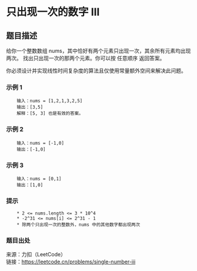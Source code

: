 # 只出现一次的数字 III

## 题目描述

给你一个整数数组 nums，其中恰好有两个元素只出现一次，其余所有元素均出现两次。 找出只出现一次的那两个元素。你可以按 任意顺序 返回答案。

你必须设计并实现线性时间复杂度的算法且仅使用常量额外空间来解决此问题。

### 示例 1

```text
    输入：nums = [1,2,1,3,2,5]
    输出：[3,5]
    解释：[5, 3] 也是有效的答案。
```

### 示例 2

```text
    输入：nums = [-1,0]
    输出：[-1,0]
```

### 示例 3

```text
    输入：nums = [0,1]
    输出：[1,0]
```

### 提示

```text
    * 2 <= nums.length <= 3 * 10^4
    * -2^31 <= nums[i] <= 2^31 - 1
    * 除两个只出现一次的整数外，nums 中的其他数字都出现两次
```

### 题目出处

来源：力扣（LeetCode）  
链接：<https://leetcode.cn/problems/single-number-iii>
